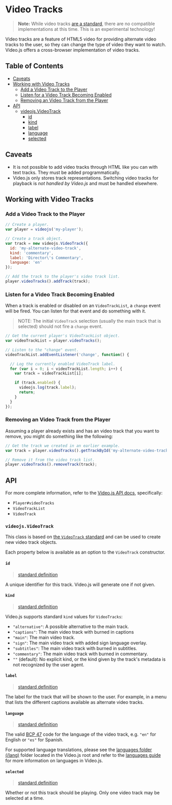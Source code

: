 # Video Tracks

> **Note:** While video tracks [are a standard][spec-videotrack], there are no compatible implementations at this time. This is an experimental technology!

Video tracks are a feature of HTML5 video for providing alternate video tracks to the user, so they can change the type of video they want to watch. Video.js offers a cross-browser implementation of video tracks.

## Table of Contents

* [Caveats](#caveats)
* [Working with Video Tracks](#working-with-video-tracks)
  * [Add a Video Track to the Player](#add-a-video-track-to-the-player)
  * [Listen for a Video Track Becoming Enabled](#listen-for-a-video-track-becoming-enabled)
  * [Removing an Video Track from the Player](#removing-an-video-track-from-the-player)
* [API](#api)
  * [videojs.VideoTrack](#videojsvideotrack)
    * [id](#id)
    * [kind](#kind)
    * [label](#label)
    * [language](#language)
    * [selected](#selected)

## Caveats

* It is not possible to add video tracks through HTML like you can with text tracks. They must be added programmatically.
* Video.js only stores track representations. Switching video tracks for playback is _not handled by Video.js_ and must be handled elsewhere.

## Working with Video Tracks

### Add a Video Track to the Player

```js
// Create a player.
var player = videojs('my-player');

// Create a track object.
var track = new videojs.VideoTrack({
  id: 'my-alternate-video-track',
  kind: 'commentary',
  label: 'Director\'s Commentary',
  language: 'en'
});

// Add the track to the player's video track list.
player.videoTracks().addTrack(track);
```

### Listen for a Video Track Becoming Enabled

When a track is enabled or disabled on an `VideoTrackList`, a `change` event will be fired. You can listen for that event and do something with it.

> NOTE: The initial `VideoTrack` selection (usually the main track that is selected) should not fire a `change` event.

```js
// Get the current player's VideoTrackList object.
var videoTrackList = player.videoTracks();

// Listen to the "change" event.
videoTrackList.addEventListener('change', function() {

  // Log the currently enabled VideoTrack label.
  for (var i = 0; i < videoTrackList.length; i++) {
    var track = videoTrackList[i];

    if (track.enabled) {
      videojs.log(track.label);
      return;
    }
  }
});
```

### Removing an Video Track from the Player

Assuming a player already exists and has an video track that you want to remove, you might do something like the following:

```js
// Get the track we created in an earlier example.
var track = player.videoTracks().getTrackById('my-alternate-video-track');

// Remove it from the video track list.
player.videoTracks().removeTrack(track);
```

## API

For more complete information, refer to the [Video.js API docs](http://docs.videojs.com/), specifically:

* `Player#videoTracks`
* `VideoTrackList`
* `VideoTrack`

### `videojs.VideoTrack`

This class is based on [the `VideoTrack` standard][spec-videotrack] and can be used to create new video track objects.

Each property below is available as an option to the `VideoTrack` constructor.

#### `id`

> [standard definition](https://html.spec.whatwg.org/multipage/embedded-content.html#dom-videotrack-id)

A unique identifier for this track. Video.js will generate one if not given.

#### `kind`

> [standard definition](https://html.spec.whatwg.org/multipage/embedded-content.html#dom-videotrack-kind)

Video.js supports standard `kind` values for `VideoTracks`:

* `"alternative"`: A possible alternative to the main track.
* `"captions"`: The main video track with burned in captions
* `"main"`: The main video track.
* `"sign"`: The main video track with added sign language overlay.
* `"subtitles"`: The main video track with burned in subtitles.
* `"commentary"`: The main video track with burned in commentary.
* `""` (default): No explicit kind, or the kind given by the track's metadata is not recognized by the user agent.

#### `label`

> [standard definition](https://html.spec.whatwg.org/multipage/embedded-content.html#dom-videotrack-label)

The label for the track that will be shown to the user. For example, in a menu that lists the different captions available as alternate video tracks.

#### `language`

> [standard definition](https://html.spec.whatwg.org/multipage/embedded-content.html#dom-videotrack-language)

The valid [BCP 47](https://tools.ietf.org/html/bcp47) code for the language of the video track, e.g. `"en"` for English or `"es"` for Spanish.

For supported language translations, please see the [languages folder (/lang)](https://github.com/videojs/video.js/tree/master/lang) folder located in the Video.js root and refer to the [languages guide](tutorial-languages.html) for more information on languages in Video.js.

#### `selected`

> [standard definition](https://html.spec.whatwg.org/multipage/embedded-content.html#dom-videotrack-selected)

Whether or not this track should be playing. Only one video track may be selected at a time.

[spec-videotrack]: https://html.spec.whatwg.org/multipage/embedded-content.html#videotrack

